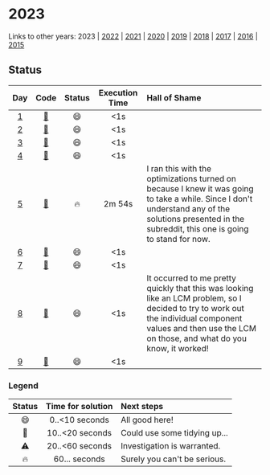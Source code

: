 # 2023

Links to other years: 
2023 | 
[2022](https://github.com/Wave39/AdventOfCode/blob/master/AdventOfCode/Puzzles/2022/README.md) |
[2021](https://github.com/Wave39/AdventOfCode/blob/master/AdventOfCode/Puzzles/2021/README.md) |
[2020](https://github.com/Wave39/AdventOfCode/blob/master/AdventOfCode/Puzzles/2020/README.md) |
[2019](https://github.com/Wave39/AdventOfCode/blob/master/AdventOfCode/Puzzles/2019/README.md) |
[2018](https://github.com/Wave39/AdventOfCode/blob/master/AdventOfCode/Puzzles/2018/README.md) |
[2017](https://github.com/Wave39/AdventOfCode/blob/master/AdventOfCode/Puzzles/2017/README.md) |
[2016](https://github.com/Wave39/AdventOfCode/blob/master/AdventOfCode/Puzzles/2016/README.md) |
[2015](https://github.com/Wave39/AdventOfCode/blob/master/AdventOfCode/Puzzles/2015/README.md)

## Status

| Day | Code | Status | Execution Time | Hall of Shame |
| :---: | :---: | :---: | :---: | :--- |
| [1](https://adventofcode.com/2023/day/1) | [:book:](https://github.com/Wave39/AdventOfCode/blob/master/AdventOfCode/Puzzles/2023/Puzzle_2023_01.swift) | :smile: | <1s |
| [2](https://adventofcode.com/2023/day/2) | [:book:](https://github.com/Wave39/AdventOfCode/blob/master/AdventOfCode/Puzzles/2023/Puzzle_2023_02.swift) | :smile: | <1s |
| [3](https://adventofcode.com/2023/day/3) | [:book:](https://github.com/Wave39/AdventOfCode/blob/master/AdventOfCode/Puzzles/2023/Puzzle_2023_03.swift) | :smile: | <1s |
| [4](https://adventofcode.com/2023/day/4) | [:book:](https://github.com/Wave39/AdventOfCode/blob/master/AdventOfCode/Puzzles/2023/Puzzle_2023_04.swift) | :smile: | <1s |
| [5](https://adventofcode.com/2023/day/5) | [:book:](https://github.com/Wave39/AdventOfCode/blob/master/AdventOfCode/Puzzles/2023/Puzzle_2023_05.swift) | :fire: | 2m 54s | I ran this with the optimizations turned on because I knew it was going to take a while. Since I don't understand any of the solutions presented in the subreddit, this one is going to stand for now. |
| [6](https://adventofcode.com/2023/day/6) | [:book:](https://github.com/Wave39/AdventOfCode/blob/master/AdventOfCode/Puzzles/2023/Puzzle_2023_06.swift) | :smile: | <1s |
| [7](https://adventofcode.com/2023/day/7) | [:book:](https://github.com/Wave39/AdventOfCode/blob/master/AdventOfCode/Puzzles/2023/Puzzle_2023_07.swift) | :smile: | <1s |
| [8](https://adventofcode.com/2023/day/8) | [:book:](https://github.com/Wave39/AdventOfCode/blob/master/AdventOfCode/Puzzles/2023/Puzzle_2023_08.swift) | :smile: | <1s | It occurred to me pretty quickly that this was looking like an LCM problem, so I decided to try to work out the individual component values and then use the LCM on those, and what do you know, it worked! |
| [9](https://adventofcode.com/2023/day/9) | [:book:](https://github.com/Wave39/AdventOfCode/blob/master/AdventOfCode/Puzzles/2023/Puzzle_2023_09.swift) | :smile: | <1s |

### Legend

| Status | Time for solution | Next steps |
| :---: | :---: | :--- |
| :smile: | 0..<10 seconds | All good here! |
| :eyes: | 10..<20 seconds | Could use some tidying up... |
| :warning: | 20..<60 seconds | Investigation is warranted. |
| :fire: | 60... seconds | Surely you can't be serious. |

